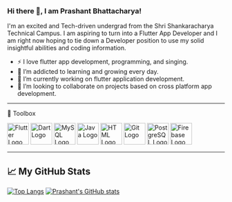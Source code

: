 ### Hi there 👋, I am Prashant Bhattacharya!

I'm an excited and Tech-driven undergrad from the Shri Shankaracharya Technical Campus. I am aspiring
to turn into a Flutter App Developer and I am right now hoping to tie down a Developer position to use
my solid insightful abilities and coding information.

- :zap: I love flutter app development, programming, and singing.
- 🌱 I’m addicted to learning and growing every day.
- 🔭 I’m currently working on flutter application development.
- 👯 I’m looking to collaborate on projects based on cross platform app development.
---

🧰 Toolbox

<img src="https://cdn.worldvectorlogo.com/logos/flutter-logo.svg" alt="Flutter Logo" width="50" height="50"/> <img src="https://cdn.worldvectorlogo.com/logos/dart.svg" alt="Dart Logo" width="50" height="50"/> <img src="https://cdn.worldvectorlogo.com/logos/mysql-6.svg" alt="MySQL Logo" width="50" height="50"/> <img src="https://cdn.worldvectorlogo.com/logos/java-4.svg" alt="Java Logo" width="50" height="50"/> <img src="https://cdn.worldvectorlogo.com/logos/html-1.svg" alt="HTML Logo" width="50" height="50"/> <img src="https://cdn.worldvectorlogo.com/logos/git-icon.svg" alt="Git Logo" width="50" height="50"/> <img src="https://cdn.worldvectorlogo.com/logos/postgresql.svg" alt="PostgreSQL Logo" width="50" height="50"/> <img src="https://cdn.worldvectorlogo.com/logos/firebase-1.svg" alt="Firebase Logo" width="50" height="50"/>

---

## &#x1f4c8; My GitHub Stats

[![Top Langs](https://github-readme-stats.vercel.app/api/top-langs/?username=prashantbhattacharya20)](https://github.com/prashantbhattacharya20/github-readme-stats)
[![Prashant's GitHub stats](https://github-readme-stats.vercel.app/api?username=prashantbhattacharya20&theme=radical)](https://github.com/prashantbhattacharya20/github-readme-stats)
